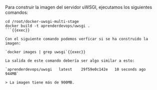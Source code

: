 Para construir la imagen del servidor uWSGI, ejecutamos los siguientes comandos:

```
cd /root/docker-uwsgi-multi-stage
docker build -t aprenderdevops/uwsgi .
```{{exec}}

Con el siguiente comando podemos verficar si se ha construido la imagen:

`docker images | grep uwsgi`{{exec}}

La salida de este comando debería ser algo similar a esto:

`aprenderdevops/uwsgi   latest    29f59e0c142e   10 seconds ago   944MB`

> La imagen tiene más de 900MB.